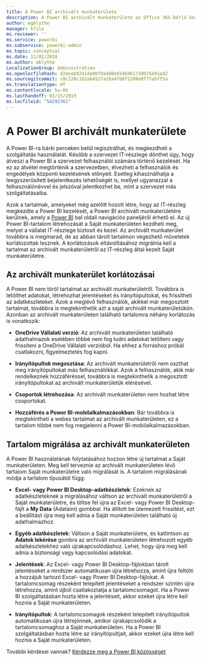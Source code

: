```yaml
---
title: A Power BI archivált munkaterülete
description: A Power BI archivált munkaterülete az Office 365-bérlő kezelése után
author: mgblythe
manager: kfile
ms.reviewer: ''
ms.service: powerbi
ms.subservice: powerbi-admin
ms.topic: conceptual
ms.date: 11/02/2018
ms.author: mblythe
LocalizationGroup: Administration
ms.openlocfilehash: d2eeab8241de06f9a4d0e654696173d076e01ad2
ms.sourcegitcommit: c8c126c1b2ab4527a16a4fb8f5208e0f7fa5ff5a
ms.translationtype: HT
ms.contentlocale: hu-HU
ms.lasthandoff: 01/15/2019
ms.locfileid: "54292361"
---
```

# <a name="power-bi-archived-workspace"></a>A Power BI archivált munkaterülete

A Power BI-ra bárki perceken belül regisztrálhat, és megkezdheti a szolgáltatás használatát.  Később a szervezet IT-részlege dönthet úgy, hogy átveszi a Power BI a szervezet felhasználói számára történő kezelését.  Ha ez az átvétel megtörténik a szervezetben, élvezheti a felhasználók és engedélyek központi kezelésének előnyeit. Esetleg kihasználhatja a leegyszerűsített bejelentkezés lehetőségét is, mellyel ugyanazzal a felhasználónévvel és jelszóval jelentkezhet be, mint a szervezet más szolgáltatásaiba.

Azok a tartalmak, amelyeket még azelőtt hozott létre, hogy az IT-részleg megkezdte a Power BI kezelését, a Power BI archivált munkaterületére kerülnek, amely a [Power BI](https://app.powerbi.com) bal oldali navigációs paneljéről érhető el. Az új Power BI-tartalom létrehozását a Saját munkaterületen kezdheti meg, melyet a vállalat IT-részlege biztosít és kezel.  Az archivált munkaterület továbbra is megmarad, de az abban tárolt tartalmon végezhető műveletek korlátozottak lesznek.  A korlátozások eltávolításához migrálnia kell a tartalmat az archivált munkaterületről az IT-részleg által kezelt Saját munkaterületre.

## <a name="restrictions-in-your-archived-workspace"></a>Az archivált munkaterület korlátozásai

A Power BI nem töröl tartalmat az archivált munkaterületről. Továbbra is letölthet adatokat, létrehozhat jelentéseket és irányítópultokat, és frissítheti az adatkészleteket. Azok a meglévő felhasználók, akikkel már megosztott tartalmat, továbbra is megtekinthetik azt a saját archivált munkaterületükön. Azonban az archivált munkaterületen található tartalomra néhány korlátozás is vonatkozik:

* **OneDrive Vállalati verzió**: Az archivált munkaterületen található adathalmazok esetében többé nem fog tudni adatokat letölteni vagy frissíteni a OneDrive Vállalati verzióból.  Ha ehhez a forráshoz próbál csatlakozni, figyelmeztetés fog kapni.

* **Irányítópultok megosztása**: Az archivált munkaterületről nem oszthat meg irányítópultokat más felhasználókkal.  Azok a felhasználók, akik már rendelkeznek hozzáféréssel, továbbra is megtekinthetik a megosztott irányítópultokat az archivált munkaterületük elérésével.

* **Csoportok létrehozása**: Az archivált munkaterületen nem hozhat létre csoportokat.

* **Hozzáférés a Power BI-mobilalkalmazásokban**: Bár továbbra is megtekintheti a webes tartalmat az archivált munkaterületen, ez a tartalom többé nem fog megjelenni a Power BI-mobilalkalmazásokban.

## <a name="migrating-content-in-your-archived-workspace"></a>Tartalom migrálása az archivált munkaterületen

A Power BI használatának folytatásához hozzon létre új tartalmat a Saját munkaterületen. Meg kell terveznie az archivált munkaterületen lévő tartalom Saját munkaterületre való migrálását is.  A tartalom migrálásának módja a tartalom típusától függ:

* **Excel- vagy Power BI Desktop-adatkészletek**: Ezeknek az adatkészleteknek a migrálásához váltson az archivált munkaterületről a Saját munkaterületre, és töltse fel újra az Excel- vagy Power BI Desktop-fájlt a **My Data** (Adataim) gombbal.  Ha állított be ütemezett frissítést, ezt a beállítást újra meg kell adnia a Saját munkaterületen található új adathalmazhoz.

* **Egyéb adatkészletek**: Váltson a Saját munkaterületre, és kattintson az **Adatok lekérése** gombra az archivált munkaterületen létrehozott egyéb adatkészletekhez való újrakapcsolódáshoz.  Lehet, hogy újra meg kell adnia a biztonsági vagy kapcsolódási adatokat.

* **Jelentések**: Az Excel- vagy Power BI Desktop-fájlokban tárolt jelentéseket a rendszer automatikusan újra létrehozza, amint újra feltölti a hozzájuk tartozó Excel- vagy Power BI Desktop-fájlokat. A tartalomcsomag részeként telepített jelentéseket a rendszer szintén újra létrehozza, amint újból csatlakoztatja a tartalomcsomagot. Ha a Power BI szolgáltatásban hozta létre a jelentéseit, akkor ezeket újra létre kell hoznia a Saját munkaterületen.

* **Irányítópultok**: A tartalomcsomagok részeként telepített irányítópultok automatikusan újra létrejönnek, amikor újrakapcsolódik a tartalomcsomaghoz a Saját munkaterületen. Ha a Power BI szolgáltatásban hozta létre az irányítópultjait, akkor ezeket újra létre kell hoznia a Saját munkaterületen.

További kérdései vannak? [Kérdezze meg a Power BI közösségét](http://community.powerbi.com/)

